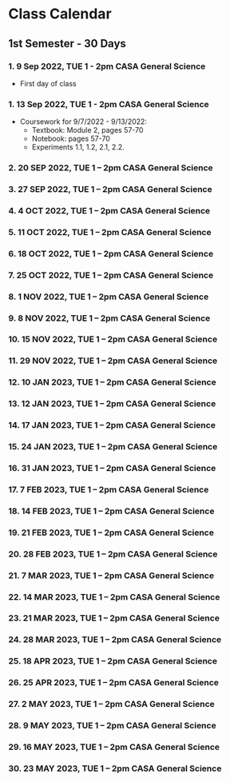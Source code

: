 # Class Calendar
## 1st Semester - 30 Days

### 1. 9 Sep 2022, TUE 1 - 2pm CASA General Science
- First day of class
### 1. 13 Sep 2022, TUE 1 - 2pm CASA General Science
- Coursework for 9/7/2022 - 9/13/2022:
	- Textbook: Module 2, pages 57-70
	- Notebook: pages 57-70
	- Experiments 1.1, 1.2, 2.1, 2.2. 
### 2. 20 SEP 2022, TUE 1 – 2pm CASA General Science
### 3. 27 SEP 2022, TUE 1 – 2pm CASA General Science
### 4. 4 OCT 2022, TUE 1 – 2pm CASA General Science 
### 5. 11 OCT 2022, TUE 1 – 2pm CASA General Science
### 6. 18 OCT 2022, TUE 1 – 2pm CASA General Science
### 7. 25 OCT 2022, TUE 1 – 2pm CASA General Science
### 8. 1 NOV 2022, TUE 1 – 2pm CASA General Science
### 9. 8 NOV 2022, TUE 1 – 2pm CASA General Science
### 10. 15 NOV 2022, TUE 1 – 2pm CASA General Science
### 11. 29 NOV 2022, TUE 1 – 2pm CASA General Science 
### 12. 10 JAN 2023, TUE 1 – 2pm CASA General Science
### 13. 12 JAN 2023, TUE 1 – 2pm CASA General Science
### 14. 17 JAN 2023, TUE 1 – 2pm CASA General Science 
### 15. 24 JAN 2023, TUE 1 – 2pm CASA General Science
### 16. 31 JAN 2023, TUE 1 – 2pm CASA General Science
### 17. 7 FEB 2023, TUE 1 – 2pm CASA General Science
### 18. 14 FEB 2023, TUE 1 – 2pm CASA General Science
### 19. 21 FEB 2023, TUE 1 – 2pm CASA General Science
### 20. 28 FEB 2023, TUE 1 – 2pm CASA General Science
### 21. 7 MAR 2023, TUE 1 – 2pm CASA General Science 
### 22. 14 MAR 2023, TUE 1 – 2pm CASA General Science
### 23. 21 MAR 2023, TUE 1 – 2pm CASA General Science 
### 24. 28 MAR 2023, TUE 1 – 2pm CASA General Science
### 25. 18 APR 2023, TUE 1 – 2pm CASA General Science 
### 26. 25 APR 2023, TUE 1 – 2pm CASA General Science
### 27. 2 MAY 2023, TUE 1 – 2pm CASA General Science
### 28. 9 MAY 2023, TUE 1 – 2pm CASA General Science
### 29. 16 MAY 2023, TUE 1 – 2pm CASA General Science
### 30. 23 MAY 2023, TUE 1 – 2pm CASA General Science 
